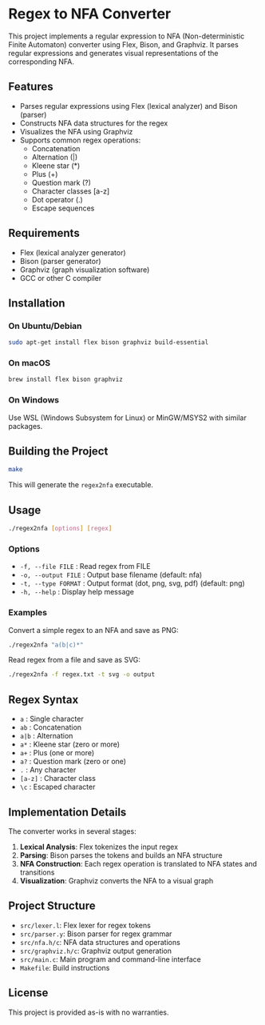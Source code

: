 # Regex to NFA Converter

This project implements a regular expression to NFA (Non-deterministic Finite Automaton) converter using Flex, Bison, and Graphviz. It parses regular expressions and generates visual representations of the corresponding NFA.

## Features

- Parses regular expressions using Flex (lexical analyzer) and Bison (parser)
- Constructs NFA data structures for the regex
- Visualizes the NFA using Graphviz
- Supports common regex operations:
  - Concatenation
  - Alternation (|)
  - Kleene star (*)
  - Plus (+)
  - Question mark (?)
  - Character classes [a-z]
  - Dot operator (.)
  - Escape sequences

## Requirements

- Flex (lexical analyzer generator)
- Bison (parser generator)
- Graphviz (graph visualization software)
- GCC or other C compiler

## Installation

### On Ubuntu/Debian

```bash
sudo apt-get install flex bison graphviz build-essential
```

### On macOS

```bash
brew install flex bison graphviz
```

### On Windows

Use WSL (Windows Subsystem for Linux) or MinGW/MSYS2 with similar packages.

## Building the Project

```bash
make
```

This will generate the `regex2nfa` executable.

## Usage

```bash
./regex2nfa [options] [regex]
```

### Options

- `-f, --file FILE` : Read regex from FILE
- `-o, --output FILE` : Output base filename (default: nfa)
- `-t, --type FORMAT` : Output format (dot, png, svg, pdf) (default: png)
- `-h, --help` : Display help message

### Examples

Convert a simple regex to an NFA and save as PNG:
```bash
./regex2nfa "a(b|c)*"
```

Read regex from a file and save as SVG:
```bash
./regex2nfa -f regex.txt -t svg -o output
```

## Regex Syntax

- `a` : Single character
- `ab` : Concatenation
- `a|b` : Alternation
- `a*` : Kleene star (zero or more)
- `a+` : Plus (one or more)
- `a?` : Question mark (zero or one)
- `.` : Any character
- `[a-z]` : Character class
- `\c` : Escaped character

## Implementation Details

The converter works in several stages:
1. **Lexical Analysis**: Flex tokenizes the input regex
2. **Parsing**: Bison parses the tokens and builds an NFA structure
3. **NFA Construction**: Each regex operation is translated to NFA states and transitions
4. **Visualization**: Graphviz converts the NFA to a visual graph

## Project Structure

- `src/lexer.l`: Flex lexer for regex tokens
- `src/parser.y`: Bison parser for regex grammar
- `src/nfa.h/c`: NFA data structures and operations
- `src/graphviz.h/c`: Graphviz output generation
- `src/main.c`: Main program and command-line interface
- `Makefile`: Build instructions

## License

This project is provided as-is with no warranties.
